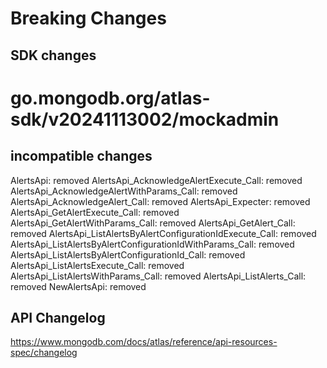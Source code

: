 # Breaking Changes

## SDK changes

# go.mongodb.org/atlas-sdk/v20241113002/mockadmin

## incompatible changes

AlertsApi: removed
AlertsApi_AcknowledgeAlertExecute_Call: removed
AlertsApi_AcknowledgeAlertWithParams_Call: removed
AlertsApi_AcknowledgeAlert_Call: removed
AlertsApi_Expecter: removed
AlertsApi_GetAlertExecute_Call: removed
AlertsApi_GetAlertWithParams_Call: removed
AlertsApi_GetAlert_Call: removed
AlertsApi_ListAlertsByAlertConfigurationIdExecute_Call: removed
AlertsApi_ListAlertsByAlertConfigurationIdWithParams_Call: removed
AlertsApi_ListAlertsByAlertConfigurationId_Call: removed
AlertsApi_ListAlertsExecute_Call: removed
AlertsApi_ListAlertsWithParams_Call: removed
AlertsApi_ListAlerts_Call: removed
NewAlertsApi: removed

## API Changelog

https://www.mongodb.com/docs/atlas/reference/api-resources-spec/changelog
